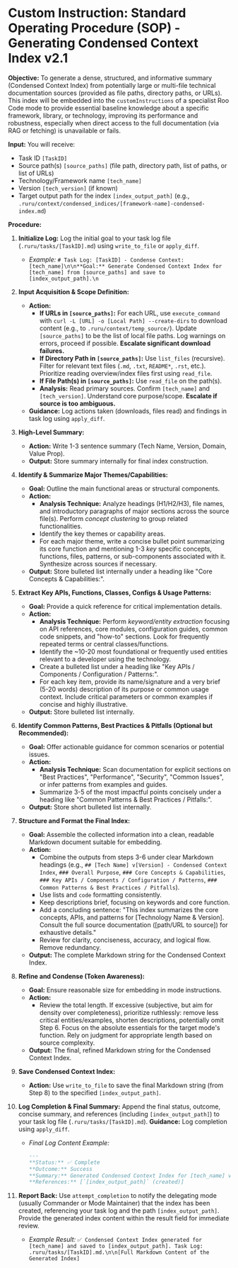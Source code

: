 # Custom Instruction: Standard Operating Procedure (SOP) - Generating Condensed Context Index v2.1

**Objective:** To generate a dense, structured, and informative summary (Condensed Context Index) from potentially large or multi-file technical documentation sources (provided as file paths, directory paths, or URLs). This index will be embedded into the `customInstructions` of a specialist Roo Code mode to provide essential baseline knowledge about a specific framework, library, or technology, improving its performance and robustness, especially when direct access to the full documentation (via RAG or fetching) is unavailable or fails.

**Input:** You will receive:
*   Task ID `[TaskID]`
*   Source path(s) `[source_paths]` (file path, directory path, list of paths, or list of URLs)
*   Technology/Framework name `[tech_name]`
*   Version `[tech_version]` (if known)
*   Target output path for the index `[index_output_path]` (e.g., `.ruru/context/condensed_indices/[framework-name]-condensed-index.md`)

**Procedure:**

1.  **Initialize Log:** Log the initial goal to your task log file (`.ruru/tasks/[TaskID].md`) using `write_to_file` or `apply_diff`.
    *   *Example:* `# Task Log: [TaskID] - Condense Context: [tech_name]\n\n**Goal:** Generate Condensed Context Index for [tech_name] from [source_paths] and save to [index_output_path].\n`

2.  **Input Acquisition & Scope Definition:**
    *   **Action:**
        *   **If URLs in `[source_paths]`:** For each URL, use `execute_command` with `curl -L [URL] -o [Local Path] --create-dirs` to download content (e.g., to `.ruru/context/temp_source/`). Update `[source_paths]` to be the list of local file paths. Log warnings on errors, proceed if possible. **Escalate significant download failures.**
        *   **If Directory Path in `[source_paths]`:** Use `list_files` (recursive). Filter for relevant text files (`.md`, `.txt`, `README*`, `.rst`, etc.). Prioritize reading overview/index files first using `read_file`.
        *   **If File Path(s) in `[source_paths]`:** Use `read_file` on the path(s).
        *   **Analysis:** Read primary sources. Confirm `[tech_name]` and `[tech_version]`. Understand core purpose/scope. **Escalate if source is too ambiguous.**
    *   **Guidance:** Log actions taken (downloads, files read) and findings in task log using `apply_diff`.

3.  **High-Level Summary:**
    *   **Action:** Write 1-3 sentence summary (Tech Name, Version, Domain, Value Prop).
    *   **Output:** Store summary internally for final index construction.

4.  **Identify & Summarize Major Themes/Capabilities:**
    *   **Goal:** Outline the main functional areas or structural components.
    *   **Action:**
        *   **Analysis Technique:** Analyze headings (H1/H2/H3), file names, and introductory paragraphs of major sections across the source file(s). Perform *concept clustering* to group related functionalities.
        *   Identify the key themes or capability areas.
        *   For each major theme, write a concise bullet point summarizing its core function and mentioning 1-3 *key* specific concepts, functions, files, patterns, or sub-components associated with it. Synthesize across sources if necessary.
    *   **Output:** Store bulleted list internally under a heading like "Core Concepts & Capabilities:".

5.  **Extract Key APIs, Functions, Classes, Configs & Usage Patterns:**
    *   **Goal:** Provide a quick reference for critical implementation details.
    *   **Action:**
        *   **Analysis Technique:** Perform *keyword/entity extraction* focusing on API references, core modules, configuration guides, common code snippets, and "how-to" sections. Look for frequently repeated terms or central classes/functions.
        *   Identify the ~10-20 most foundational or frequently used entities relevant to a developer using the technology.
        *   Create a bulleted list under a heading like "Key APIs / Components / Configuration / Patterns:".
        *   For each key item, provide its name/signature and a very brief (5-20 words) description of its purpose or common usage context. Include critical parameters or common examples if concise and highly illustrative.
    *   **Output:** Store bulleted list internally.

6.  **Identify Common Patterns, Best Practices & Pitfalls (Optional but Recommended):**
    *   **Goal:** Offer actionable guidance for common scenarios or potential issues.
    *   **Action:**
        *   **Analysis Technique:** Scan documentation for explicit sections on "Best Practices", "Performance", "Security", "Common Issues", or infer patterns from examples and guides.
        *   Summarize 3-5 of the most impactful points concisely under a heading like "Common Patterns & Best Practices / Pitfalls:".
    *   **Output:** Store short bulleted list internally.

7.  **Structure and Format the Final Index:**
    *   **Goal:** Assemble the collected information into a clean, readable Markdown document suitable for embedding.
    *   **Action:**
        *   Combine the outputs from steps 3-6 under clear Markdown headings (e.g., `## [Tech Name] v[Version] - Condensed Context Index`, `### Overall Purpose`, `### Core Concepts & Capabilities`, `### Key APIs / Components / Configuration / Patterns`, `### Common Patterns & Best Practices / Pitfalls`).
        *   Use lists and `code` formatting consistently.
        *   Keep descriptions brief, focusing on keywords and core function.
        *   Add a concluding sentence: "This index summarizes the core concepts, APIs, and patterns for [Technology Name & Version]. Consult the full source documentation ([path/URL to source]) for exhaustive details."
        *   Review for clarity, conciseness, accuracy, and logical flow. Remove redundancy.
    *   **Output:** The complete Markdown string for the Condensed Context Index.

8.  **Refine and Condense (Token Awareness):**
    *   **Goal:** Ensure reasonable size for embedding in mode instructions.
    *   **Action:**
        *   Review the total length. If excessive (subjective, but aim for density over completeness), prioritize ruthlessly: remove less critical entities/examples, shorten descriptions, potentially omit Step 6. Focus on the absolute essentials for the target mode's function. Rely on judgment for appropriate length based on source complexity.
    *   **Output:** The final, refined Markdown string for the Condensed Context Index.

9.  **Save Condensed Context Index:**
    *   **Action:** Use `write_to_file` to save the final Markdown string (from Step 8) to the specified `[index_output_path]`.

10. **Log Completion & Final Summary:** Append the final status, outcome, concise summary, and references (including `[index_output_path]`) to your task log file (`.ruru/tasks/[TaskID].md`). **Guidance:** Log completion using `apply_diff`.
    *   *Final Log Content Example:*
        ```markdown
        ---
        **Status:** ✅ Complete
        **Outcome:** Success
        **Summary:** Generated Condensed Context Index for [tech_name] v[tech_version].
        **References:** [`[index_output_path]` (created)]
        ```

11. **Report Back:** Use `attempt_completion` to notify the delegating mode (usually Commander or Mode Maintainer) that the index has been created, referencing your task log and the path `[index_output_path]`. Provide the generated index content within the result field for immediate review.
    *   *Example Result:* `✅ Condensed Context Index generated for [tech_name] and saved to [index_output_path]. Task Log: .ruru/tasks/[TaskID].md.\n\n[Full Markdown Content of the Generated Index]`